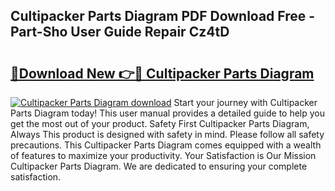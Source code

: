 ## Cultipacker Parts Diagram PDF Download Free - Part-Sho User Guide Repair Cz4tD

# <h2><a href="http://dfpddi.blite.top/?on=Cultipacker+Parts+Diagram">🔗Download New 👉🔴 Cultipacker Parts Diagram</a></h2>

[![Cultipacker Parts Diagram download](https://i.imgur.com/lujVjoI.png)](http://dfpddi.blite.top/?on=Cultipacker+Parts+Diagram)
Start your journey with Cultipacker Parts Diagram today! This user manual provides a detailed guide to help you get the most out of your product. Safety First Cultipacker Parts Diagram, Always This product is designed with safety in mind. Please follow all safety precautions. This Cultipacker Parts Diagram comes equipped with a wealth of features to maximize your productivity. Your Satisfaction is Our Mission Cultipacker Parts Diagram. We are dedicated to ensuring your complete satisfaction.
